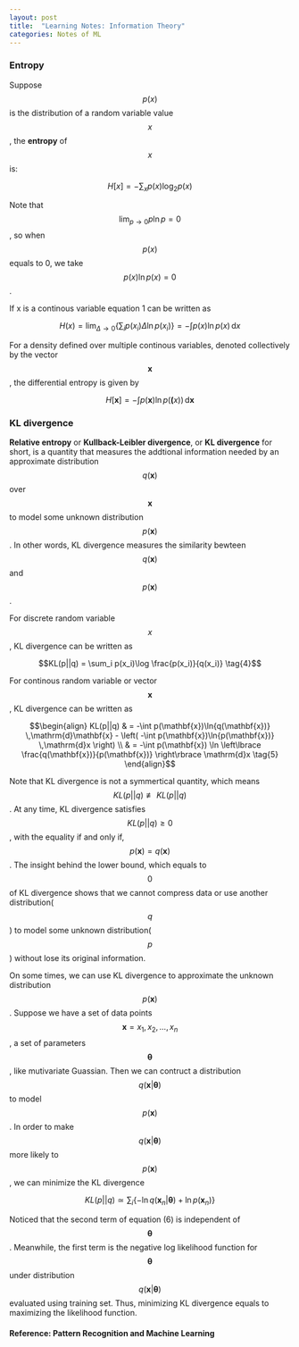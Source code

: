 ```yaml
---
layout: post
title:  "Learning Notes: Information Theory"
categories: Notes of ML
---
```

<script type="text/javascript" src="http://cdn.mathjax.org/mathjax/latest/MathJax.js?config=default"></script>
### Entropy
Suppose $$p(x)$$ is the distribution of a random variable value $$x$$, the **entropy** of $$x$$ is:

$$H[x] = -\sum_x p(x)\log_2{p(x)} \tag{1}$$

Note that $$\lim_{p\to0} p\ln{p} = 0$$, so when $$p(x)$$ equals to 0, we take $$p(x)\ln{p(x)} = 0$$.

If x is a continous variable equation 1 can be written as

$$H(x) = \lim_{\Delta\to 0} \left\{\sum_i p(x_i)\Delta \ln{p(x_i)} \right\} = - \int{p(x) \ln{p(x)}\, \mathrm{d}x} \tag{2}$$

For a density defined over multiple continous variables, denoted collectively by the vector $$\mathbf{x}$$, the differential entropy is given by

$$H[\mathbf{x}] = - \int p(\mathbf{x})\ln{p(\mathbf(x))} \,\mathrm{d}\mathbf{x} \tag{3}$$

### KL divergence
**Relative entropy** or **Kullback-Leibler divergence**, or **KL divergence** for short, is a quantity that measures the addtional information needed by an approximate distribution $$q(\mathbf{x})$$ over $$\mathbf{x}$$ to model some unknown distribution $$p(\mathbf{x})$$. In other words, KL divergence measures the similarity bewteen $$q(\mathbf{x})$$ and $$p(\mathbf{x})$$.

For discrete random variable $$x$$, KL divergence can be written as

$$KL(p||q) = \sum_i p(x_i)\log \frac{p(x_i)}{q(x_i)} \tag{4}$$

For continous random variable or vector $$\mathbf{x}$$, KL divergence can be written as

$$\begin{align}
KL(p||q) & = -\int p(\mathbf{x})\ln{q(\mathbf{x})} \,\mathrm{d}\mathbf{x} - \left( -\int p(\mathbf{x})\ln{p(\mathbf{x})} \,\mathrm{d}x \right) \\
& = -\int p(\mathbf{x}) \ln \left\lbrace \frac{q(\mathbf{x})}{p(\mathbf{x})} \right\rbrace \mathrm{d}x \tag{5}
\end{align}$$

Note that KL divergence is not a symmertical quantity, which means $$KL(p\vert\vert {q}) \not\equiv KL(p \vert\vert {q})$$. At any time, KL divergence satisfies $$KL(p \vert\vert {q}) \ge 0$$, with the equality if and only if, $$p(\mathbf{x})=q(\mathbf{x})$$. The insight behind the lower bound, which equals to $$0$$ of KL divergence shows that we cannot compress data or use another distribution($$q$$) to model some unknown distribution($$p$$) without lose its original information.

On some times, we can use KL divergence to approximate the unknown distribution $$p(\mathbf{x})$$. Suppose we have a set of data points $$\mathbf{x}={x_1, x_2,..., x_n}$$, a set of parameters $$\mathbf{\theta}$$, like mutivariate Guassian. Then we can contruct a distribution $$q(\mathbf{x}\vert\mathbf{\theta})$$ to model $$p(\mathbf{x})$$. In order to make $$q(\mathbf{x}\vert\mathbf{\theta})$$ more likely to $$p(\mathbf{x})$$, we can minimize the KL divergence

$$KL(p\vert\vert{q}) \simeq \sum_i \left\lbrace -\ln{q(\mathbf{x}_n\vert\mathbf{\theta})} + \ln{p(\mathbf{x}_n)} \right\rbrace    \tag{6}$$

Noticed that the second term of equation (6) is independent of $$\mathbf{\theta}$$. Meanwhile, the first term is the negative log likelihood function for $$\mathbf{\theta}$$ under distribution $$q(\mathbf{x}\vert\mathbf{\theta})$$ evaluated using training set. Thus, minimizing KL divergence equals to maximizing the likelihood function.

#### Reference: Pattern Recognition and Machine Learning